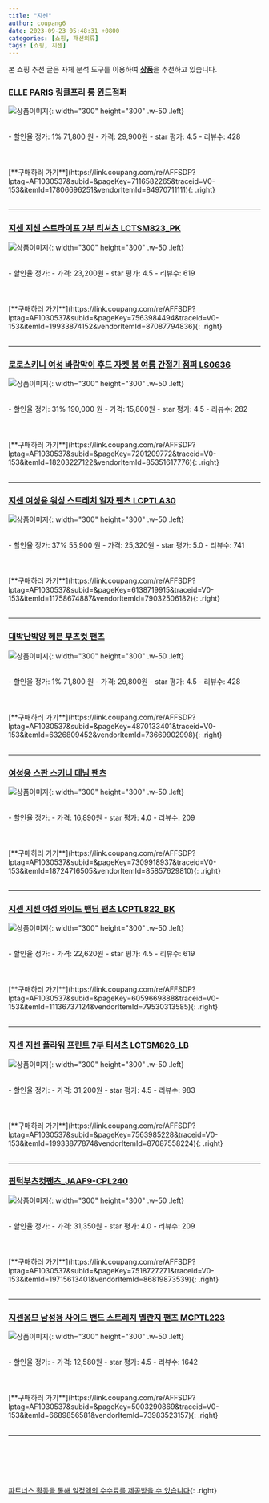 ```yaml
---
title: "지센"
author: coupang6
date: 2023-09-23 05:48:31 +0800
categories: [쇼핑, 패션의류]
tags: [쇼핑, 지센]
---
```


본 쇼핑 추천 글은 자체 분석 도구를 이용하여 [**상품**](https://link.coupang.com/a/bao1ui)을 추천하고 있습니다.

### [ELLE PARIS 링클프리 롱 윈드점퍼](https://link.coupang.com/re/AFFSDP?lptag=AF1030537&subid=&pageKey=7116582265&traceid=V0-153&itemId=17806696251&vendorItemId=84970711111)

![상품이미지](https://thumbnail7.coupangcdn.com/thumbnails/remote/230x230ex/image/retail/images/2534639818490854-eb50ac7f-321f-4455-bf58-18fff478f3de.jpg){: width="300" height="300" .w-50 .left}


<br>
- 할인율 정가: 1%  71,800   원
- 가격: 29,900원
- star 평가: 4.5
- 리뷰수: 428
<br>
<br>
<br>
<br>
[**구매하러 가기**](https://link.coupang.com/re/AFFSDP?lptag=AF1030537&subid=&pageKey=7116582265&traceid=V0-153&itemId=17806696251&vendorItemId=84970711111){: .right}
<br>
<br>

---

### [지센 지센 스트라이프 7부 티셔츠 LCTSM823_PK](https://link.coupang.com/re/AFFSDP?lptag=AF1030537&subid=&pageKey=7563984494&traceid=V0-153&itemId=19933874152&vendorItemId=87087794836)

![상품이미지](https://thumbnail8.coupangcdn.com/thumbnails/remote/230x230ex/image/vendor_inventory/5e3a/01f4b364c22bf3c0a549e50d405d59155ceaa1e042546e66eed6cba456ca.jpg){: width="300" height="300" .w-50 .left}


<br>
- 할인율 정가: 
- 가격: 23,200원
- star 평가: 4.5
- 리뷰수: 619
<br>
<br>
<br>
<br>
[**구매하러 가기**](https://link.coupang.com/re/AFFSDP?lptag=AF1030537&subid=&pageKey=7563984494&traceid=V0-153&itemId=19933874152&vendorItemId=87087794836){: .right}
<br>
<br>

---

### [로로스키니 여성 바람막이 후드 자켓 봄 여름 간절기 점퍼 LS0636](https://link.coupang.com/re/AFFSDP?lptag=AF1030537&subid=&pageKey=7201209772&traceid=V0-153&itemId=18203227122&vendorItemId=85351617776)

![상품이미지](https://thumbnail6.coupangcdn.com/thumbnails/remote/230x230ex/image/vendor_inventory/2f9f/3da1540e140eb8f6eb22bce71d36a6c440fd4081c7cd872dbf23c427de96.jpg){: width="300" height="300" .w-50 .left}


<br>
- 할인율 정가: 31%  190,000   원
- 가격: 15,800원
- star 평가: 4.5
- 리뷰수: 282
<br>
<br>
<br>
<br>
[**구매하러 가기**](https://link.coupang.com/re/AFFSDP?lptag=AF1030537&subid=&pageKey=7201209772&traceid=V0-153&itemId=18203227122&vendorItemId=85351617776){: .right}
<br>
<br>

---

### [지센 여성용 워싱 스트레치 일자 팬츠 LCPTLA30](https://link.coupang.com/re/AFFSDP?lptag=AF1030537&subid=&pageKey=6138719915&traceid=V0-153&itemId=11758674887&vendorItemId=79032506182)

![상품이미지](https://thumbnail6.coupangcdn.com/thumbnails/remote/230x230ex/image/rs_quotation_api/3qrbt4lf/bc9f6d314b7940619218fbd939caf5fa.jpg){: width="300" height="300" .w-50 .left}


<br>
- 할인율 정가: 37%  55,900   원
- 가격: 25,320원
- star 평가: 5.0
- 리뷰수: 741
<br>
<br>
<br>
<br>
[**구매하러 가기**](https://link.coupang.com/re/AFFSDP?lptag=AF1030537&subid=&pageKey=6138719915&traceid=V0-153&itemId=11758674887&vendorItemId=79032506182){: .right}
<br>
<br>

---

### [대박난박양 헤븐 부츠컷 팬츠](https://link.coupang.com/re/AFFSDP?lptag=AF1030537&subid=&pageKey=4870133401&traceid=V0-153&itemId=6326809452&vendorItemId=73669902998)

![상품이미지](https://thumbnail8.coupangcdn.com/thumbnails/remote/230x230ex/image/vendor_inventory/0207/cb5244bf81137c65461253ec22156f9bc323606c2e16211a753fac94476d.jpg){: width="300" height="300" .w-50 .left}


<br>
- 할인율 정가: 1%  71,800   원
- 가격: 29,800원
- star 평가: 4.5
- 리뷰수: 428
<br>
<br>
<br>
<br>
[**구매하러 가기**](https://link.coupang.com/re/AFFSDP?lptag=AF1030537&subid=&pageKey=4870133401&traceid=V0-153&itemId=6326809452&vendorItemId=73669902998){: .right}
<br>
<br>

---

### [여성용 스판 스키니 데님 팬츠](https://link.coupang.com/re/AFFSDP?lptag=AF1030537&subid=&pageKey=7309918937&traceid=V0-153&itemId=18724716505&vendorItemId=85857629810)

![상품이미지](https://thumbnail6.coupangcdn.com/thumbnails/remote/230x230ex/image/vendor_inventory/e460/1a2c14db4afa355417aae10a7ef595f31d21099a6376c7588c2ab367e350.jpg){: width="300" height="300" .w-50 .left}


<br>
- 할인율 정가: 
- 가격: 16,890원
- star 평가: 4.0
- 리뷰수: 209
<br>
<br>
<br>
<br>
[**구매하러 가기**](https://link.coupang.com/re/AFFSDP?lptag=AF1030537&subid=&pageKey=7309918937&traceid=V0-153&itemId=18724716505&vendorItemId=85857629810){: .right}
<br>
<br>

---

### [지센 지센 여성 와이드 밴딩 팬츠 LCPTL822_BK](https://link.coupang.com/re/AFFSDP?lptag=AF1030537&subid=&pageKey=6059669888&traceid=V0-153&itemId=11136737124&vendorItemId=79530313585)

![상품이미지](https://thumbnail9.coupangcdn.com/thumbnails/remote/230x230ex/image/vendor_inventory/53c2/eed3d5b777178673635bf687f728506f26ec1039d10cdc9bb5c4734fda7a.jpg){: width="300" height="300" .w-50 .left}


<br>
- 할인율 정가: 
- 가격: 22,620원
- star 평가: 4.5
- 리뷰수: 619
<br>
<br>
<br>
<br>
[**구매하러 가기**](https://link.coupang.com/re/AFFSDP?lptag=AF1030537&subid=&pageKey=6059669888&traceid=V0-153&itemId=11136737124&vendorItemId=79530313585){: .right}
<br>
<br>

---

### [지센 지센 플라워 프린트 7부 티셔츠 LCTSM826_LB](https://link.coupang.com/re/AFFSDP?lptag=AF1030537&subid=&pageKey=7563985228&traceid=V0-153&itemId=19933877874&vendorItemId=87087558224)

![상품이미지](https://thumbnail10.coupangcdn.com/thumbnails/remote/230x230ex/image/vendor_inventory/8d53/71d70a8575a13bbf04760d440edaa2d2e312984f9f80c94e0223299aeaae.jpg){: width="300" height="300" .w-50 .left}


<br>
- 할인율 정가: 
- 가격: 31,200원
- star 평가: 4.5
- 리뷰수: 983
<br>
<br>
<br>
<br>
[**구매하러 가기**](https://link.coupang.com/re/AFFSDP?lptag=AF1030537&subid=&pageKey=7563985228&traceid=V0-153&itemId=19933877874&vendorItemId=87087558224){: .right}
<br>
<br>

---

### [핀턱부츠컷팬츠_JAAF9-CPL240](https://link.coupang.com/re/AFFSDP?lptag=AF1030537&subid=&pageKey=7518727271&traceid=V0-153&itemId=19715613401&vendorItemId=86819873539)

![상품이미지](https://thumbnail6.coupangcdn.com/thumbnails/remote/230x230ex/image/vendor_inventory/f250/381e55a46e77b19c6826dfb42f512b67d903a57f72530a14f432940968ad.jpg){: width="300" height="300" .w-50 .left}


<br>
- 할인율 정가: 
- 가격: 31,350원
- star 평가: 4.0
- 리뷰수: 209
<br>
<br>
<br>
<br>
[**구매하러 가기**](https://link.coupang.com/re/AFFSDP?lptag=AF1030537&subid=&pageKey=7518727271&traceid=V0-153&itemId=19715613401&vendorItemId=86819873539){: .right}
<br>
<br>

---

### [지센옴므 남성용 사이드 밴드 스트레치 멜란지 팬츠 MCPTL223](https://link.coupang.com/re/AFFSDP?lptag=AF1030537&subid=&pageKey=5003290869&traceid=V0-153&itemId=6689856581&vendorItemId=73983523157)

![상품이미지](https://thumbnail8.coupangcdn.com/thumbnails/remote/230x230ex/image/rs_quotation_api/fvjd4owj/a92214fde49144cfbb3a167969468285.jpg){: width="300" height="300" .w-50 .left}


<br>
- 할인율 정가: 
- 가격: 12,580원
- star 평가: 4.5
- 리뷰수: 1642
<br>
<br>
<br>
<br>
[**구매하러 가기**](https://link.coupang.com/re/AFFSDP?lptag=AF1030537&subid=&pageKey=5003290869&traceid=V0-153&itemId=6689856581&vendorItemId=73983523157){: .right}
<br>
<br>

---
<br><br><br><br><br> [파트너스 활동을 통해 일정액의 수수료를 제공받을 수 있습니다](https://link.coupang.com/a/bao1ui){: .right}